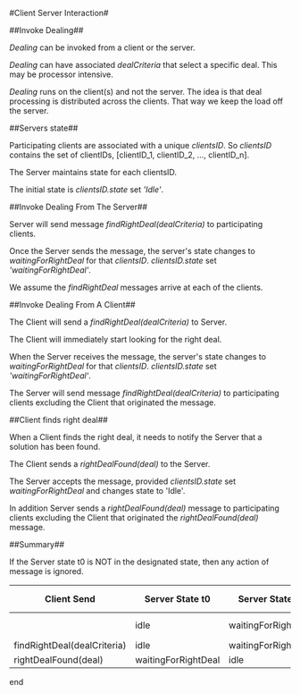 #Client Server Interaction#

##Invoke Dealing##

*Dealing* can be invoked from a client or the server.

*Dealing* can have associated *dealCriteria* that select a specific deal. This may be processor intensive.

*Dealing* runs on the client(s) and not the server. The idea is that deal processing is distributed across the clients. That way we keep the load off the server.

##Servers state##

Participating clients are associated with a unique *clientsID*. So *clientsID* contains the set of clientIDs, [clientID_1, clientID_2, ..., clientID_n].

The Server maintains state for each clientsID.

The initial state is *clientsID.state* set *'Idle'*.


##Invoke Dealing From The Server##

Server will send message *findRightDeal(dealCriteria)* to participating clients.

Once the Server sends the message, the server's state changes to *waitingForRightDeal* for that *clientsID*. *clientsID.state* set *'waitingForRightDeal'*.

We assume the *findRightDeal* messages arrive at each of the clients.

##Invoke Dealing From A Client##

The Client will send a *findRightDeal(dealCriteria)* to Server.

The Client will immediately start looking for the right deal.

When the Server receives the message, the server's state changes to *waitingForRightDeal* for that *clientsID*. *clientsID.state* set *'waitingForRightDeal'*.

The Server will send message *findRightDeal(dealCriteria)* to participating clients excluding the Client that originated the message.

##Client finds right deal##

When a Client finds the right deal, it needs to notify the Server that a solution has been found.

The Client sends a *rightDealFound(deal)* to the Server.

The Server accepts the message, provided *clientsID.state* set *waitingForRightDeal* and changes state to 'Idle'.

In addition Server sends a *rightDealFound(deal)* message to participating clients excluding the Client that originated the *rightDealFound(deal)* message.

##Summary##

If the Server state t0 is NOT in the designated state, then any action of message is ignored.

| Client Send                 | Server State t0     | Server State t1     | Server Send                 | Server Action  |
| --------------------------- | ------------------- | ------------------- | --------------------------- | -------------- |
|                             | idle                | waitingForRightDeal | findRightDeal(dealCriteria) | Invoke dealing |
| findRightDeal(dealCriteria) | idle                | waitingForRightDeal |                             |                |
| rightDealFound(deal)        | waitingForRightDeal | idle                | rightDealFound(deal)        |                |


end
